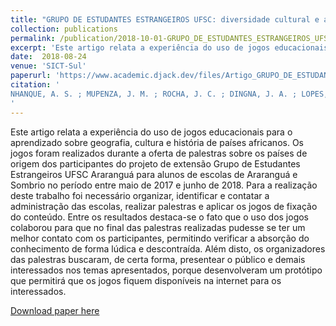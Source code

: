 ```yaml
---
title: "GRUPO DE ESTUDANTES ESTRANGEIROS UFSC: diversidade cultural e a aplicação de um jogo educacional sobre o continente africano."
collection: publications
permalink: /publication/2018-10-01-GRUPO_DE_ESTUDANTES_ESTRANGEIROS_UFSC
excerpt: 'Este artigo relata a experiência do uso de jogos educacionais para o aprendizado sobre geografia, cultura e história de países africanos.'
date:  2018-08-24
venue: 'SICT-Sul'
paperurl: 'https://www.academic.djack.dev/files/Artigo_GRUPO_DE_ESTUDANTES_ESTRANGEIROS_UFSC.pdf'
citation: '
NHANQUE, A. S. ; MUPENZA, J. M. ; ROCHA, J. C. ; DINGNA, J. A. ; LOPES, K. J. D. S. ; SILVA, D. C. ; MADRUGA, K. C. R. ; SANTOS, J. V. . GRUPO DE ESTUDANTES ESTRANGEIROS UFSC: DIVERSIDADE CULTURAL E A APLICAÇÃO DE JOGO EDUCACIONAL SOBRE O CONTINENTE AFRICANO EM UNIDADES EDUCACIONAIS DE ARARANGUÁ E SOMBRIO SC. In: 7º Simpósio de Integração Científica e Tecnológica do Sul Catarinense, SICT-Sul, 2018, Araranguá. 7º Simpósio de Integração Científica e Tecnológica do Sul Catarinense, SICT-Sul, 2018. p. 788-794.
'
---
```

Este artigo relata a experiência do uso de jogos educacionais para o aprendizado sobre geografia, cultura e história de países africanos. Os jogos foram realizados durante a oferta de palestras sobre os países de origem dos participantes do projeto de extensão Grupo de Estudantes Estrangeiros UFSC Araranguá para alunos de escolas de Araranguá e Sombrio no período entre maio de 2017 e junho de 2018. Para a realização deste trabalho foi necessário organizar, identificar e contatar a administração das escolas, realizar palestras e aplicar os jogos de fixação do conteúdo. Entre os resultados destaca-se o fato que o uso dos jogos colaborou para que no final das palestras realizadas pudesse se ter um melhor contato com os participantes, permitindo verificar a absorção do conhecimento de forma lúdica e descontraída. Além disto, os organizadores das palestras buscaram, de certa forma, presentear o público e demais interessados nos temas apresentados, porque desenvolveram um protótipo que permitirá que os jogos fiquem disponíveis na internet para os interessados.

[Download paper here](https://www.academic.djack.dev/files/Artigo_GRUPO_DE_ESTUDANTES_ESTRANGEIROS_UFSC.pdf)